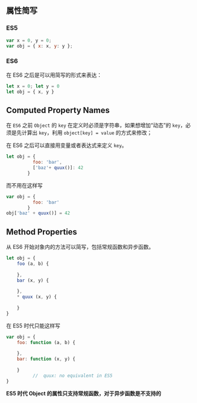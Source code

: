 ## 属性简写

### ES5

```js
var x = 0, y = 0;
var obj = { x: x, y: y };
```
### ES6

在 ES6 之后是可以用简写的形式来表达：

```js
let x = 0; let y = 0
let obj = { x, y }
```
        
## Computed Property Names

在 `ES6` 之前 `Object` 的 `key` 在定义时必须是字符串，如果想增加“动态”的 `key`，必须是先计算出 `key`，利用 `object[key] = value` 的方式来修改；

在 ES6 之后可以直接用变量或者表达式来定义 `key`。

```js
let obj = {
          foo: 'bar',
          ['baz'+ quux()]: 42
        }
```

而不用在这样写

```js
var obj = {
          foo: 'bar'
        }
obj['baz' + quux()] = 42
```
        
## Method Properties

从 ES6 开始对象内的方法可以简写，包括常规函数和异步函数。

```js
let obj = {
    foo (a, b) {
        
    },
    bar (x, y) {
        
    },
    * quux (x, y) {
        
    }
}
```
        
在 ES5 时代只能这样写

```js
var obj = {
    foo: function (a, b) {
        
    },
    bar: function (x, y) {
        
    }
          //  quux: no equivalent in ES5
}
```

**ES5 时代 Object 的属性只支持常规函数，对于异步函数是不支持的**

